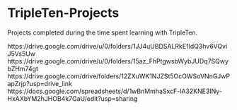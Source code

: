 # TripleTen-Projects
Projects completed during the time spent learning with TripleTen. 

<Final Project with Tableau>
https://drive.google.com/drive/u/0/folders/1JJ4uUBDSALRkE1ldQ3hv6VQviJ5Vs5Uw

<Power BI Visualization>
https://drive.google.com/drive/u/0/folders/15az_FhPtgwsbWybJUDq7SQwybZHm74gt

<Tableau Visualization and Data Cleanup>
https://drive.google.com/drive/folders/12ZXuWK1NJZSt5OcOWSoVNnGJwPapZrjp?usp=drive_link

<Data cleanup and organization with Google Sheets>
https://docs.google.com/spreadsheets/d/1wBnMmhaSxcF-lA32KNE3INy-HxAXbYM2hJHOB4k7GaU/edit?usp=sharing

